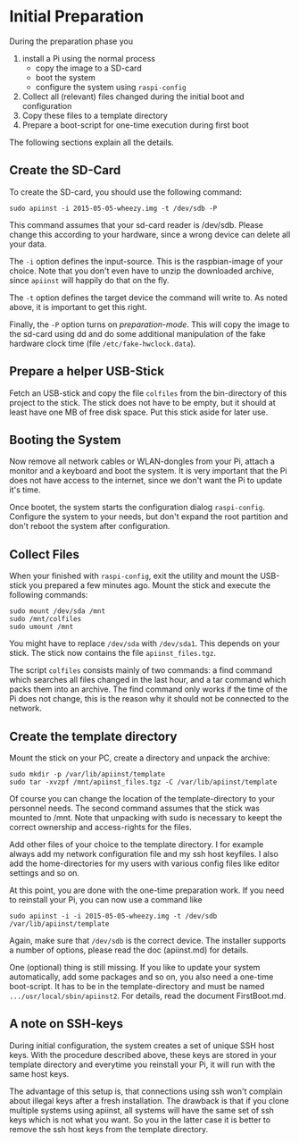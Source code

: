 Initial Preparation
===================

During the preparation phase you

1. install a Pi using the normal process
   - copy the image to a SD-card
   - boot the system
   - configure the system using `raspi-config`
2. Collect all (relevant) files changed during the initial boot and configuration
3. Copy these files to a template directory
4. Prepare a boot-script for one-time execution during first boot

The following sections explain all the details.

Create the SD-Card
------------------

To create the SD-card, you should use the following command:

    sudo apiinst -i 2015-05-05-wheezy.img -t /dev/sdb -P

This command assumes that your sd-card reader is /dev/sdb. Please change
this according to your hardware, since a wrong device can delete
all your data.

The `-i` option defines the input-source. This is the raspbian-image
of your choice. Note that you don't even have to unzip the downloaded
archive, since `apiinst` will happily do that on the fly.

The `-t` option defines the target device the command will write to. As
noted above, it is important to get this right.

Finally, the `-P` option turns on *preparation-mode*. This will copy the
image to the sd-card using dd and do some additional manipulation of
the fake hardware clock time (file `/etc/fake-hwclock.data`).

Prepare a helper USB-Stick
--------------------------

Fetch an USB-stick and copy the file `colfiles` from the bin-directory of
this project to the stick. The stick does not have to be empty, but it
should at least have one MB of free disk space. Put this stick aside for
later use.


Booting the System
------------------

Now remove all network cables or WLAN-dongles from your Pi, attach a monitor
and a keyboard and boot the system. It is very important that the Pi does
not have access to the internet, since we don't want the Pi to update it's
time.

Once bootet, the system starts the configuration dialog `raspi-config`.
Configure the system to your needs, but don't expand the root partition and
don't reboot the system after configuration.


Collect Files
-------------

When your finished with `raspi-config`, exit the utility and mount the
USB-stick you prepared a few minutes ago. Mount the stick and execute
the following commands:

    sudo mount /dev/sda /mnt
    sudo /mnt/colfiles
    sudo umount /mnt

You might have to replace `/dev/sda` with `/dev/sda1`. This depends on your stick.
The stick now contains the file `apiinst_files.tgz`.

The script `colfiles` consists mainly of two commands: a find command which
searches all files changed in the last hour, and a tar command which packs
them into an archive. The find command only works if the time of the 
Pi does not change, this is the reason why it should not be connected to
the network.


Create the template directory
-----------------------------

Mount the stick on your PC, create a directory and unpack the archive:

    sudo mkdir -p /var/lib/apiinst/template
    sudo tar -xvzpf /mnt/apiinst_files.tgz -C /var/lib/apiinst/template

Of course you can change the location of the template-directory to your
personnel needs. The second command assumes that the stick was mounted to
/mnt. Note that unpacking with sudo is necessary to keept the correct
ownership and access-rights for the files.

Add other files of your choice to the template directory. I for example
always add my network configuration file and my ssh host keyfiles. I
also add the home-directories for my users with various config files
like editor settings and so on. 

At this point, you are done with the one-time preparation work. If you
need to reinstall your Pi, you can now use a command like

    sudo apiinst -i -i 2015-05-05-wheezy.img -t /dev/sdb /var/lib/apiinst/template

Again, make sure that `/dev/sdb` is the correct device. The installer
supports a number of options, please read the doc (apiinst.md) for details.

One (optional) thing is still missing. If you like to update your system
automatically, add some packages and so on, you also need a one-time
boot-script. It has to be in the template-directory and must be named 
`.../usr/local/sbin/apiinst2`. For details, read the document FirstBoot.md.


A note on SSH-keys
------------------

During initial configuration, the system creates a set of unique SSH host keys.
With the procedure described above, these keys are stored in your
template directory and everytime you reinstall your Pi, it will run with
the same host keys.

The advantage of this setup is, that connections using ssh won't complain
about illegal keys after a fresh installation. The drawback is that if
you clone multiple systems using apiinst, all systems will have the same
set of ssh keys which is not what you want. So you in the latter case
it is better to remove the ssh host keys from the template directory.